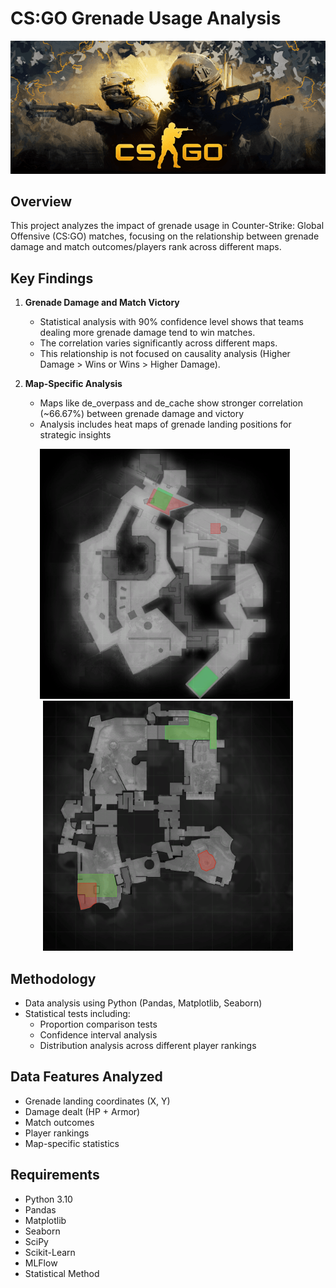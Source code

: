 # CS:GO Grenade Usage Analysis

![CSGO Banner](csgo.png)

## Overview
This project analyzes the impact of grenade usage in Counter-Strike: Global Offensive (CS:GO) matches, focusing on the relationship between grenade damage and match outcomes/players rank across different maps.

## Key Findings

1. **Grenade Damage and Match Victory**
   - Statistical analysis with 90% confidence level shows that teams dealing more grenade damage tend to win matches.
   - The correlation varies significantly across different maps.
   - This relationship is not focused on causality analysis (Higher Damage > Wins or Wins > Higher Damage).

2. **Map-Specific Analysis**
   - Maps like de_overpass and de_cache show stronger correlation (~66.67%) between grenade damage and victory
   - Analysis includes heat maps of grenade landing positions for strategic insights

<p align="center">
  <img src="de_overpass.png" width="400" alt="Overpass Analysis" style="margin-right: 10px;"/>
  <img src="de_cbble.png" width="400" alt="Cache Analysis"/>
</p>

## Methodology
- Data analysis using Python (Pandas, Matplotlib, Seaborn)
- Statistical tests including:
  - Proportion comparison tests
  - Confidence interval analysis
  - Distribution analysis across different player rankings

## Data Features Analyzed
- Grenade landing coordinates (X, Y)
- Damage dealt (HP + Armor)
- Match outcomes
- Player rankings
- Map-specific statistics

## Requirements
- Python 3.10
- Pandas
- Matplotlib
- Seaborn
- SciPy
- Scikit-Learn
- MLFlow
- Statistical Method
